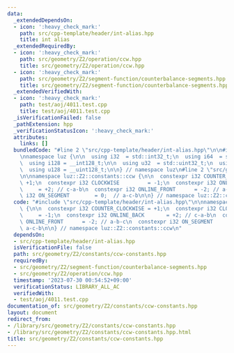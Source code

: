 ```yaml
---
data:
  _extendedDependsOn:
  - icon: ':heavy_check_mark:'
    path: src/cpp-template/header/int-alias.hpp
    title: int alias
  _extendedRequiredBy:
  - icon: ':heavy_check_mark:'
    path: src/geometry/Z2/operation/ccw.hpp
    title: src/geometry/Z2/operation/ccw.hpp
  - icon: ':heavy_check_mark:'
    path: src/geometry/Z2/segment-function/counterbalance-segments.hpp
    title: src/geometry/Z2/segment-function/counterbalance-segments.hpp
  _extendedVerifiedWith:
  - icon: ':heavy_check_mark:'
    path: test/aoj/4011.test.cpp
    title: test/aoj/4011.test.cpp
  _isVerificationFailed: false
  _pathExtension: hpp
  _verificationStatusIcon: ':heavy_check_mark:'
  attributes:
    links: []
  bundledCode: "#line 2 \"src/cpp-template/header/int-alias.hpp\"\n\n#include <cstdint>\n\
    \nnamespace luz {\n\n  using i32  = std::int32_t;\n  using i64  = std::int64_t;\n\
    \  using i128 = __int128_t;\n\n  using u32  = std::uint32_t;\n  using u64  = std::uint64_t;\n\
    \  using u128 = __uint128_t;\n\n} // namespace luz\n#line 2 \"src/geometry/Z2/constants/ccw-constants.hpp\"\
    \n\nnamespace luz::Z2::constants::ccw {\n\n  constexpr i32 COUNTER_CLOCKWISE =\
    \ +1;\n  constexpr i32 CLOCKWISE         = -1;\n  constexpr i32 ONLINE_BACK  \
    \     = +2; // c-a-b\n  constexpr i32 ONLINE_FRONT      = -2; // a-b-c\n  constexpr\
    \ i32 ON_SEGMENT        = 0;  // a-c-b\n\n} // namespace luz::Z2::constants::ccw\n"
  code: "#include \"src/cpp-template/header/int-alias.hpp\"\n\nnamespace luz::Z2::constants::ccw\
    \ {\n\n  constexpr i32 COUNTER_CLOCKWISE = +1;\n  constexpr i32 CLOCKWISE    \
    \     = -1;\n  constexpr i32 ONLINE_BACK       = +2; // c-a-b\n  constexpr i32\
    \ ONLINE_FRONT      = -2; // a-b-c\n  constexpr i32 ON_SEGMENT        = 0;  //\
    \ a-c-b\n\n} // namespace luz::Z2::constants::ccw\n"
  dependsOn:
  - src/cpp-template/header/int-alias.hpp
  isVerificationFile: false
  path: src/geometry/Z2/constants/ccw-constants.hpp
  requiredBy:
  - src/geometry/Z2/segment-function/counterbalance-segments.hpp
  - src/geometry/Z2/operation/ccw.hpp
  timestamp: '2023-07-30 00:54:52+09:00'
  verificationStatus: LIBRARY_ALL_AC
  verifiedWith:
  - test/aoj/4011.test.cpp
documentation_of: src/geometry/Z2/constants/ccw-constants.hpp
layout: document
redirect_from:
- /library/src/geometry/Z2/constants/ccw-constants.hpp
- /library/src/geometry/Z2/constants/ccw-constants.hpp.html
title: src/geometry/Z2/constants/ccw-constants.hpp
---
```

